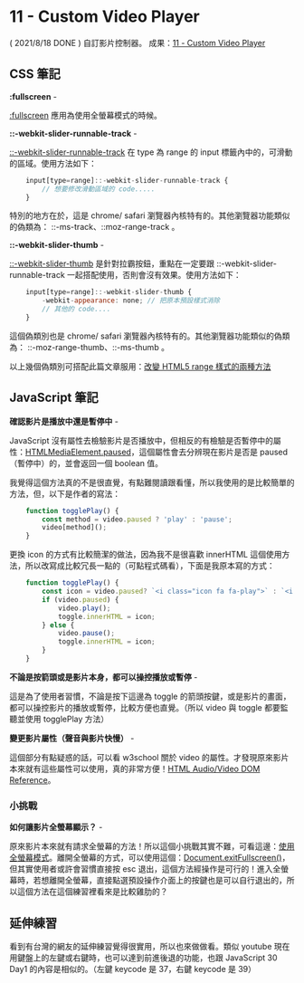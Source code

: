 
# 11 - Custom Video Player
( 2021/8/18 DONE ) 自訂影片控制器。
成果：[11 - Custom Video Player](https://alice-nor.github.io/JavaScript30/11%20-%20Custom%20Video%20Player/index.html) 

## CSS 筆記 ##

**:fullscreen** -

[:fullscreen](https://developer.mozilla.org/zh-CN/docs/Web/CSS/:fullscreen) 應用為使用全螢幕模式的時候。

**::-webkit-slider-runnable-track** -

[::-webkit-slider-runnable-track](https://developer.mozilla.org/zh-CN/docs/Web/CSS/::-webkit-slider-runnable-track) 在 type 為 range 的 input 標籤內中的，可滑動的區域。使用方法如下：

```JavaScript
    input[type=range]::-webkit-slider-runnable-track {
        // 想要修改滑動區域的 code.....
    }
```

特別的地方在於，這是 chrome/ safari 瀏覽器內核特有的。其他瀏覽器功能類似的偽類為： ::-ms-track、::moz-range-track 。


**::-webkit-slider-thumb** -

[::-webkit-slider-thumb](https://developer.mozilla.org/zh-CN/docs/Web/CSS/::-webkit-slider-thumb) 是針對拉霸按鈕，重點在一定要跟 ::-webkit-slider-runnable-track 一起搭配使用，否則會沒有效果。使用方法如下：

```JavaScript
    input[type=range]::-webkit-slider-thumb {
        -webkit-appearance: none; // 把原本預設樣式消除
        // 其他的 code....
    }
```

這個偽類別也是 chrome/ safari 瀏覽器內核特有的。其他瀏覽器功能類似的偽類為： ::-moz-range-thumb、::-ms-thumb 。

以上幾個偽類別可搭配此篇文章服用：[改變 HTML5 range 樣式的兩種方法](https://www.oxxostudio.tw/articles/201503/html5-input-range-style.html)



## JavaScript 筆記 ##

**確認影片是播放中還是暫停中** -

JavaScript 沒有屬性去檢驗影片是否播放中，但相反的有檢驗是否暫停中的屬性：[HTMLMediaElement.paused](https://developer.mozilla.org/en-US/docs/Web/API/HTMLMediaElement/paused)，這個屬性會去分辨現在影片是否是 paused （暫停中）的，並會返回一個 boolean 值。

我覺得這個方法真的不是很直覺，有點難閱讀跟看懂，所以我使用的是比較簡單的方法，但，以下是作者的寫法：

```JavaScript
    function togglePlay() {
        const method = video.paused ? 'play' : 'pause';
        video[method]();
    }
```

更換 icon 的方式有比較簡潔的做法，因為我不是很喜歡 innerHTML 這個使用方法，所以改寫成比較冗長一點的（可點程式碼看），下面是我原本寫的方式：

```JavaScript
    function togglePlay() {
        const icon = video.paused? `<i class="icon fa fa-play">` : `<i class="icon fa fa-pause">`
        if (video.paused) {
            video.play();
            toggle.innerHTML = icon;
        } else {
            video.pause();
            toggle.innerHTML = icon;
        }
    }
```


**不論是按箭頭或是影片本身，都可以操控播放或暫停** -

這是為了使用者習慣，不論是按下這邊為 toggle 的箭頭按鍵，或是影片的畫面，都可以操控影片的播放或暫停，比較方便也直覺。（所以 video 與 toggle 都要監聽並使用 togglePlay 方法）

**變更影片屬性（聲音與影片快慢）** -

這個部分有點疑惑的話，可以看 w3school 關於 video 的屬性。才發現原來影片本來就有這些屬性可以使用，真的非常方便！[HTML Audio/Video DOM Reference](https://www.w3schools.com/tags/ref_av_dom.asp)。

### 小挑戰 ###

**如何讓影片全螢幕顯示？** -

原來影片本來就有請求全螢幕的方法！所以這個小挑戰其實不難，可看這邊：[使用全螢幕模式](https://developer.mozilla.org/zh-TW/docs/Web/API/Fullscreen_API)。離開全螢幕的方式，可以使用這個：[Document.exitFullscreen()](https://developer.mozilla.org/en-US/docs/Web/API/Document/exitFullscreen)，但其實使用者或許會習慣直接按 esc 退出，這個方法經操作是可行的！進入全螢幕時，若想離開全螢幕，直接點選預設操作介面上的按鍵也是可以自行退出的，所以這個方法在這個練習裡看來是比較雞肋的？

## 延伸練習 ##

看到有台灣的網友的延伸練習覺得很實用，所以也來做做看。類似 youtube 現在用鍵盤上的左鍵或右鍵時，也可以達到前進後退的功能，也跟 JavaScript 30 Day1 的內容是相似的。（左鍵 keycode 是 37，右鍵 keycode 是 39）
